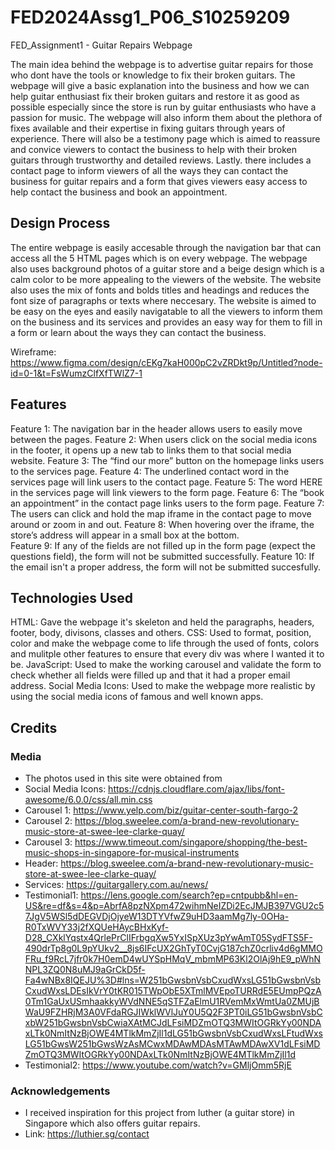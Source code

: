 # FED2024Assg1_P06_S10259209
FED_Assignment1 - Guitar Repairs Webpage

The main idea behind the webpage is to advertise guitar repairs for those who dont have the tools or knowledge to fix their broken guitars. The webpage will give a basic explanation into the business and how we can help guitar enthusiast fix their broken guitars and restore it as good as possible especially since the store is run by guitar enthusiasts who have a passion for music. The webpage will also inform them about the plethora of fixes available and their expertise in fixing guitars through years of experience. There will also be a testimony page which is aimed to reassure and convice viewers to contact the business to help with their broken guitars through trustworthy and detailed reviews. Lastly. there includes a contact page to inform viewers of all the ways they can contact the business for guitar repairs and a form that gives viewers easy access to help contact the business and book an appointment.

## Design Process

The entire webpage is easily accesable through the navigation bar that can access all the 5 HTML pages which is on every webpage. The webpage also uses background photos of a guitar store and a beige design which is a calm color to be more appealing to the viewers of the website. The website also uses the mix of fonts and bolds titles and headings and reduces the font size of paragraphs or texts where neccesary. The website is aimed to be easy on the eyes and easily navigatable to all the viewers to inform them on the business and its services and provides an easy way for them to fill in a form or learn about the ways they can contact the business.

Wireframe: https://www.figma.com/design/cEKg7kaH000pC2vZRDkt9p/Untitled?node-id=0-1&t=FsWumzClfXfTWlZ7-1

## Features

Feature 1: The navigation bar in the header allows users to easily move between the pages.
Feature 2: When users click on the social media icons in the footer, it opens up a new tab to links them to that social media website.
Feature 3: The “find our more” button on the homepage links users to the services page.
Feature 4: The underlined contact word in the services page will link users to the contact page.
Feature 5: The word HERE in the services page will link viewers to the form page.
Feature 6: The “book an appointment” in the contact page links users to the form page.
Feature 7: The users can click and hold the map iframe in the contact page to move around or zoom in and out.
Feature 8: When hovering over the iframe, the store’s address will appear in a small box at the bottom.   
Feature 9: If any of the fields are not filled up in the form page (expect the questions field), the form will not be submitted successfully.
Feature 10: If the email isn't a proper address, the form will not be submitted succesfully. 

## Technologies Used

HTML: Gave the webpage it's skeleton and held the paragraphs, headers, footer, body, divisons, classes and others.
CSS: Used to format, position, color and make the webpage come to life through the used of fonts, colors and mulitple other features to ensure that every div was where I wanted it to be.
JavaScript: Used to make the working carousel and validate the form to check whether all fields were filled up and that it had a proper email address.
Social Media Icons: Used to make the webpage more realistic by using the social media icons of famous and well known apps.

## Credits

### Media
- The photos used in this site were obtained from
- Social Media Icons:  https://cdnjs.cloudflare.com/ajax/libs/font-awesome/6.0.0/css/all.min.css
- Carousel 1: https://www.yelp.com/biz/guitar-center-south-fargo-2
- Carousel 2: https://blog.sweelee.com/a-brand-new-revolutionary-music-store-at-swee-lee-clarke-quay/
- Carousel 3: https://www.timeout.com/singapore/shopping/the-best-music-shops-in-singapore-for-musical-instruments
- Header: https://blog.sweelee.com/a-brand-new-revolutionary-music-store-at-swee-lee-clarke-quay/
- Services: https://guitargallery.com.au/news/
- Testimonial1: https://lens.google.com/search?ep=cntpubb&hl=en-US&re=df&s=4&p=AbrfA8pzNXpm472wihmNeIZDi2EcJMJB397VGU2c57JgV5WSl5dDEGVDjOjyeW13DTYVfwZ9uHD3aamMg7ly-0OHa-R0TxWVY33j2fXQUeHAycBHxKyf-D28_CXklYqstx4QrlePrClIFrbgqXw5YxISpXUz3pYwAmT05SydFTS5F-490drTp8g0L9pYUkv2__8js6IFcUX2GhTyT0CvjG187chZ0crliv4d6gMMOFRu_f9RcL7jfr0k7H0emD4wUYSpHMqV_mbmMP63Kl2OlAj9hE9_pWhNNPL3ZQ0N8uMJ9aGrCkD5f-Fa4wNBx8IQEJU%3D#lns=W251bGwsbnVsbCxudWxsLG51bGwsbnVsbCxudWxsLDEsIkVrY0tKR015TWpObE5XTmlMVEpoTURRdE5EUmpPQzA0Tm1GaUxUSmhaakkyWVdNNE5qSTFZaElmU1RVemMxWmtUa0ZMUjBWaU9FZHRjM3A0VFdaRGJIWklWVlJuY0U5Q2F3PT0iLG51bGwsbnVsbCxbW251bGwsbnVsbCwiaXAtMCJdLFsiMDZmOTQ3MWItOGRkYy00NDAxLTk0NmItNzBjOWE4MTlkMmZjIl1dLG51bGwsbnVsbCxudWxsLFtudWxsLG51bGwsW251bGwsWzAsMCwxMDAwMDAsMTAwMDAwXV1dLFsiMDZmOTQ3MWItOGRkYy00NDAxLTk0NmItNzBjOWE4MTlkMmZjIl1d
- Testimonial2: https://www.youtube.com/watch?v=GMljOmm5RjE

### Acknowledgements

- I received inspiration for this project from luther (a guitar store) in Singapore which also offers guitar repairs.
- Link: https://luthier.sg/contact

 
